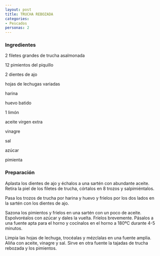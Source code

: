 ```yaml
---
layout: post
title: TRUCHA REBOZADA
categories:
- Pescados
personas: 2 
---
```

<h3>Ingredientes</h3>
2 filetes grandes de trucha asalmonada

12 pimientos del piquillo

2 dientes de ajo

hojas de lechugas variadas

harina

huevo batido

1 limón

aceite virgen extra

vinagre

sal

azúcar

pimienta

<h3>Preparación</h3>
Aplasta los dientes de ajo y échalos a una sartén con abundante aceite. Retira la piel de los filetes de trucha, córtalos en 8 trozos y salpimiéntalos.

Pasa los trozos de trucha por harina y huevo y fríelos por los dos lados en la sartén con los dientes de ajo.

Sazona los pimientos y fríelos en una sartén con un poco de aceite. Espolvoréalos con azúcar y dales la vuelta. Fríelos brevemente. Pásalos a una fuente apta para el horno y cocínalos en el horno a 180&ordm;C durante 4-5 minutos.

Limpia las hojas de lechuga, trocéalas y mézclalas en una fuente amplia. Aliña con aceite, vinagre y sal. Sirve en otra fuente la tajadas de trucha rebozada y los pimientos.

